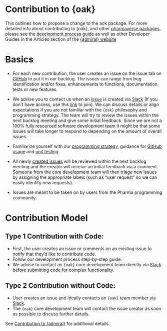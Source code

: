 # Contribution to {oak} 

This outlines how to propose a change to the aok package. For more detailed info
about contributing to {oak}, and other [pharmaverse
packages](https://pharmaverse.org/), please see the [development process
guide](https://pharmaverse.github.io/admiraldev/main/articles/development_process.html)
as well as other Developer Guides in the Articles section of the [{admiral}
website](https://pharmaverse.github.io/admiral/cran-release/index.html)

# Basics
 * For each new contribution, the user creates an issue on the issue tab on [GitHub](https://github.com/pharmaverse/oak/issues) to put it in our backlog.
The issues can range from bug identification and/or fixes, enhancements to
functions, documentation, tests or new features.

 * We advise you to contact us when an 
[issue](https://github.com/pharmaverse/oak/issues) is created via
[Slack](https://oakgarden.slack.com) (If you don't have access, use this
[link](https://join.slack.com/t/oakgarden/shared_invite/zt-204sf8w5c-Vxl71cI~WAYhsMLbHGxeMw)
to join).  We can discuss details or align expectations if you are not familiar
with the `{oak}` philosophy and programming strategy. The team will try to
review the issues within the next backlog meeting and give some initial
feedback. Since we are not a 100% fully resourced software development team it
might be that some issues will take longer to respond to depending on the amount
of overall issues.

 * Familiarize yourself with our [programming strategy](https://pharmaverse.github.io/admiraldev/main/articles/programming_strategy.html), guidance for [GitHub usage](https://pharmaverse.github.io/admiraldev/main/articles/git_usage.html) and [unit testing](https://pharmaverse.github.io/admiraldev/main/articles/unit_test_guidance.html).

 * All newly [created issues](https://github.com/pharmaverse/aok/issues) will be
reviewed within the next backlog meeting and the creator will receive an
initial feedback via a comment. Someone from the core development team will
then triage new issues by assigning the appropriate labels (such as “user
request” so we can easily identify new requests).
 
 * Issues are meant to be taken on by users from the Pharma programming
community.

# Contribution Model


## Type 1 Contribution with Code: 

 * First, the user creates an issue or comments on an existing issue to notify
that they’d like to contribute code.
 * Follow our development process step-by-step guide.
 * We advise to contact an `{oak}` core development team directly via [Slack](https://app.slack.com/client/T028PB489D3/C02M8KN8269) before submitting code for complex functionality.


## Type 2 Contribution without Code: 

 * User creates an issue and ideally contacts an `{oak}` team member via [Slack](https://oakgarden.slack.com).
 * The `{oak}` core development team will contact the issue creator as soon
as possible to discuss further details.


See [Contribution to {admiral}](https://pharmaverse.github.io/admiral/cran-release/articles/contribution_model.html) for additional details.
 

